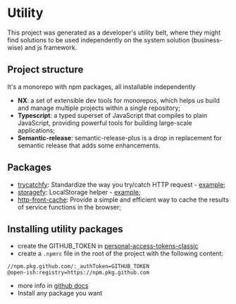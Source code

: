 # Utility

This project was generated as a developer's utility belt, where they might find solutions to be used independently on the system solution (business-wise) and js framework.

## Project structure

It's a monorepo with npm packages, all installable independently

- **NX**: a set of extensible dev tools for monorepos, which helps us build and manage multiple projects within a single repository;
- **Typescript**: a typed superset of JavaScript that compiles to plain JavaScript, providing powerful tools for building large-scale applications;
- **Semantic-release**: semantic-release-plus is a drop in replacement for semantic release that adds some enhancements.

## Packages

- [trycatchfy](./packages/trycatchfy/): Standardize the way you try/catch HTTP request - [example](https://github.com/tassioFront/frontend-pattern/blob/main/src/hooks/useGetGHInfoByUserName/useGetGHInfoByUserName.ts#L47);
- [storagefy](./packages/storagefy/): LocalStorage helper - [example](https://github.com/tassioFront/frontend-pattern/blob/main/src/helpers/useInfo.ts#L6);
- [http-front-cache](./packages/http-front-cache): Provide a simple and efficient way to cache the results of service functions in the browser;


## Installing utility packages

- create the GITHUB_TOKEN in [personal-access-tokens-classic](https://docs.github.com/en/authentication/keeping-your-account-and-data-secure/managing-your-personal-access-tokens#personal-access-tokens-classic)
- create a `.npmrc` file in the root of the project with the following content:
```
//npm.pkg.github.com/:_authToken=GITHUB_TOKEN
@open-ish:registry=https://npm.pkg.github.com
```
- more info in [github docs](https://docs.github.com/en/packages/working-with-a-github-packages-registry/working-with-the-npm-registry)
- Install any package you want
